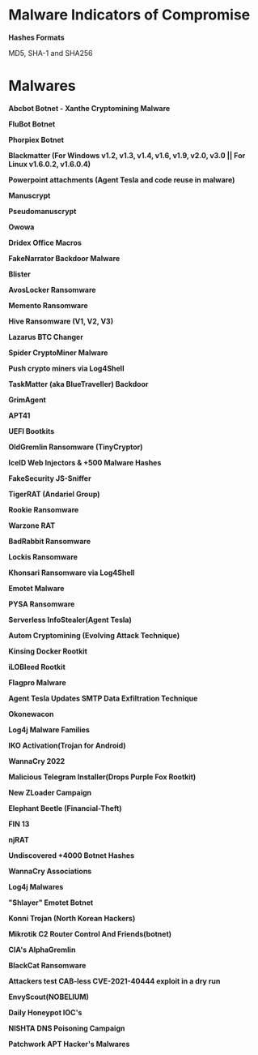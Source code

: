 # Malware Indicators of Compromise

<b>Hashes Formats</b>

MD5, SHA-1 and SHA256

# Malwares

<b>Abcbot Botnet - Xanthe Cryptomining Malware</b>

<b>FluBot Botnet</b>

<b>Phorpiex Botnet</b>

<b>Blackmatter (For Windows v1.2, v1.3, v1.4, v1.6, v1.9, v2.0, v3.0 || For Linux v1.6.0.2, v1.6.0.4)</b>

<b>Powerpoint attachments (Agent Tesla and code reuse in malware)</b>

<b>Manuscrypt</b>

<b>Pseudomanuscrypt</b>

<b>Owowa</b>

<b>Dridex Office Macros</b>

<b>FakeNarrator Backdoor Malware</b>

<b>Blister</b>

<b>AvosLocker Ransomware</b>

<b>Memento Ransomware</b>

<b>Hive Ransomware (V1, V2, V3)</b>

<b>Lazarus BTC Changer</b>

<b>Spider CryptoMiner Malware</b>

<b>Push crypto miners via Log4Shell</b>

<b>TaskMatter (aka BlueTraveller) Backdoor</b>

<b>GrimAgent</b>

<b>APT41</b>

<b>UEFI Bootkits</b>

<b>OldGremlin Ransomware (TinyCryptor)</b>

<b>IceID Web Injectors & +500 Malware Hashes</b>

<b>FakeSecurity JS-Sniffer</b>

<b>TigerRAT (Andariel Group)</b>

<b>Rookie Ransomware</b>

<b>Warzone RAT</b>

<b>BadRabbit Ransomware</b>

<b>Lockis Ransomware</b>

<b>Khonsari Ransomware via Log4Shell</b>

<b>Emotet Malware</b>

<b>PYSA Ransomware</b>

<b>Serverless InfoStealer(Agent Tesla)</b>

<b>Autom Cryptomining (Evolving Attack Technique)</b>

<b>Kinsing Docker Rootkit</b>

<b>iLOBleed Rootkit</b>

<b>Flagpro Malware</b>

<b>Agent Tesla Updates SMTP Data Exfiltration Technique</b>

<b>Okonewacon</b>

<b>Log4j Malware Families</b>

<b>IKO Activation(Trojan for Android)</b>

<b>WannaCry 2022</b>

<b>Malicious Telegram Installer(Drops Purple Fox Rootkit)</b>

<b>New ZLoader Campaign</b>

<b>Elephant Beetle (Financial-Theft)</b>

<b>FIN 13</b>

<b>njRAT</b>

<b>Undiscovered +4000 Botnet Hashes</b>

<b>WannaCry Associations</b>

<b>Log4j Malwares</b>

<b>"Shlayer" Emotet Botnet</b>

<b>Konni Trojan (North Korean Hackers)</b>

<b>Mikrotik C2 Router Control And Friends(botnet)</b>

<b>CIA's AlphaGremlin</b>

<b>BlackCat Ransomware</b>

<b>Attackers test CAB-less CVE-2021-40444 exploit in a dry run</b>

<b>EnvyScout(NOBELIUM)</b>

<b>Daily Honeypot IOC's</b>

<b>NISHTA DNS Poisoning Campaign</b>

<b>Patchwork APT Hacker's Malwares</b>

